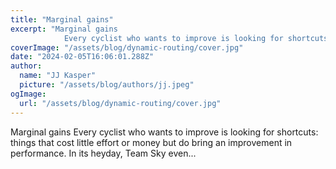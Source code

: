 ```yaml
---
title: "Marginal gains"
excerpt: "Marginal gains
            Every cyclist who wants to improve is looking for shortcuts: things that cost little effort or money but do bring an improvement in performance. In its heyday, Team Sky even"
coverImage: "/assets/blog/dynamic-routing/cover.jpg"
date: "2024-02-05T16:06:01.288Z"
author:
  name: "JJ Kasper"
  picture: "/assets/blog/authors/jj.jpeg"
ogImage:
  url: "/assets/blog/dynamic-routing/cover.jpg"
---
```


Marginal gains
            Every cyclist who wants to improve is looking for shortcuts: things that cost little effort or money but do bring an improvement in performance. In its heyday, Team Sky even...